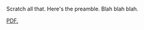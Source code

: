 Scratch all that. Here's the preamble. Blah blah blah. 


<a href="kozleo.github.io/documents/main.pdf" target="_blank">PDF.</a>
